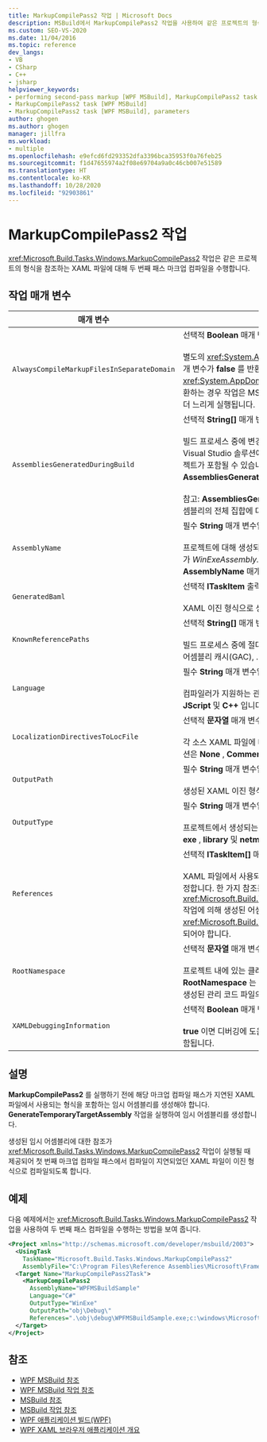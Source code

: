 ```yaml
---
title: MarkupCompilePass2 작업 | Microsoft Docs
description: MSBuild에서 MarkupCompilePass2 작업을 사용하여 같은 프로젝트의 형식을 참조하는 XAML 파일에 두 번째 패스 마크업 컴파일을 수행하는 방법을 알아봅니다.
ms.custom: SEO-VS-2020
ms.date: 11/04/2016
ms.topic: reference
dev_langs:
- VB
- CSharp
- C++
- jsharp
helpviewer_keywords:
- performing second-pass markup [WPF MSBuild], MarkupCompilePass2 task
- MarkupCompilePass2 task [WPF MSBuild]
- MarkupCompilePass2 task [WPF MSBuild], parameters
author: ghogen
ms.author: ghogen
manager: jillfra
ms.workload:
- multiple
ms.openlocfilehash: e9efcd6fd293352dfa3396bca35953f0a76feb25
ms.sourcegitcommit: f1d47655974a2f08e69704a9a0c46cb007e51589
ms.translationtype: HT
ms.contentlocale: ko-KR
ms.lasthandoff: 10/28/2020
ms.locfileid: "92903861"
---
```

# <a name="markupcompilepass2-task"></a>MarkupCompilePass2 작업

<xref:Microsoft.Build.Tasks.Windows.MarkupCompilePass2> 작업은 같은 프로젝트의 형식을 참조하는 XAML 파일에 대해 두 번째 패스 마크업 컴파일을 수행합니다.

## <a name="task-parameters"></a>작업 매개 변수

| 매개 변수 | Description |
| - | - |
| `AlwaysCompileMarkupFilesInSeparateDomain` | 선택적 **Boolean** 매개 변수입니다.<br /><br /> 별도의 <xref:System.AppDomain>에서 작업을 실행할지 여부를 지정합니다. 이 매개 변수가 **false** 를 반환하는 경우 작업은 MSBuild와 동일한 <xref:System.AppDomain>에서 더 빠르게 실행됩니다. 이 매개 변수가 **true** 를 반환하는 경우 작업은 MSBuild에서 분리된 또 다른 <xref:System.AppDomain>에서 더 느리게 실행됩니다. |
| `AssembliesGeneratedDuringBuild` | 선택적 **String[]** 매개 변수입니다.<br /><br /> 빌드 프로세스 중에 변경되는 어셈블리에 대한 참조를 지정합니다. 예를 들어 Visual Studio 솔루션에는 다른 프로젝트의 컴파일된 출력을 참조하는 하나의 프로젝트가 포함될 수 있습니다. 이 경우 두 번째 프로젝트의 컴파일된 출력을 **AssembliesGeneratedDuringBuild** 에 추가할 수 있습니다.<br /><br /> 참고: **AssembliesGeneratedDuringBuild** 는 빌드 솔루션에 의해 생성되는 어셈블리의 전체 집합에 대한 참조를 포함해야 합니다. |
| `AssemblyName` | 필수 **String** 매개 변수입니다.<br /><br /> 프로젝트에 대해 생성되는 어셈블리의 약식 이름을 지정합니다. 예를 들어 프로젝트가 *WinExeAssembly.exe* 라는 이름의 실행 파일을 생성하는 경우 **AssemblyName** 매개 변수는 **WinExeAssembly** 값을 갖습니다. |
| `GeneratedBaml` | 선택적 **ITaskItem** 출력 매개 변수입니다.<br /><br /> XAML 이진 형식으로 생성된 파일 목록을 포함합니다. |
| `KnownReferencePaths` | 선택적 **String[]** 매개 변수입니다.<br /><br /> 빌드 프로세스 중에 절대 변경되지 않는 어셈블리에 대한 참조를 지정합니다. 전역 어셈블리 캐시(GAC), .NET 설치 디렉터리 등에 있는 어셈블리를 포함합니다. |
| `Language` | 필수 **String** 매개 변수입니다.<br /><br /> 컴파일러가 지원하는 관리되는 언어를 지정합니다. 유효한 옵션은 **C#** , **VB** , **JScript** 및 **C++** 입니다. |
| `LocalizationDirectivesToLocFile` | 선택적 **문자열** 매개 변수입니다.<br /><br /> 각 소스 XAML 파일에 대한 지역화 정보를 생성하는 방법을 지정합니다. 유효한 옵션은 **None** , **CommentsOnly** 및 **All** 입니다. |
| `OutputPath` | 필수 **String** 매개 변수입니다.<br /><br /> 생성된 XAML 이진 형식 파일이 생성되는 디렉터리를 지정합니다. |
| `OutputType` | 필수 **String** 매개 변수입니다.<br /><br /> 프로젝트에서 생성되는 어셈블리의 형식을 지정합니다. 유효한 옵션은 **winexe** , **exe** , **library** 및 **netmodule** 입니다. |
| `References` | 선택적 **ITaskItem[]** 매개 변수입니다.<br /><br /> XAML 파일에서 사용되는 형식을 포함하는 어셈블리에 대한 파일의 참조 목록을 지정합니다. 한 가지 참조는 <xref:Microsoft.Build.Tasks.Windows.GenerateTemporaryTargetAssembly> 작업에 의해 생성된 어셈블리에 대한 것입니다. 이 작업은 <xref:Microsoft.Build.Tasks.Windows.MarkupCompilePass2> 작업 전에 실행되어야 합니다. |
| `RootNamespace` | 선택적 **문자열** 매개 변수입니다.<br /><br /> 프로젝트 내에 있는 클래스에 대한 루트 네임스페이스를 지정합니다. **RootNamespace** 는 해당 XAML 파일에 `x:Class` 특성이 포함되어 있지 않을 때 생성된 관리 코드 파일의 기본 네임스페이스로도 사용됩니다. |
| `XAMLDebuggingInformation` | 선택적 **Boolean** 매개 변수입니다.<br /><br /> **true** 이면 디버깅에 도움을 주기 위해 진단 정보가 생성되고 컴파일된 XAML에 포함됩니다. |

## <a name="remarks"></a>설명

**MarkupCompilePass2** 를 실행하기 전에 해당 마크업 컴파일 패스가 지연된 XAML 파일에서 사용되는 형식을 포함하는 임시 어셈블리를 생성해야 합니다. **GenerateTemporaryTargetAssembly** 작업을 실행하여 임시 어셈블리를 생성합니다.

생성된 임시 어셈블리에 대한 참조가 <xref:Microsoft.Build.Tasks.Windows.MarkupCompilePass2> 작업이 실행될 때 제공되어 첫 번째 마크업 컴파일 패스에서 컴파일이 지연되었던 XAML 파일이 이진 형식으로 컴파일되도록 합니다.

## <a name="example"></a>예제

다음 예제에서는 <xref:Microsoft.Build.Tasks.Windows.MarkupCompilePass2> 작업을 사용하여 두 번째 패스 컴파일을 수행하는 방법을 보여 줍니다.

```xml
<Project xmlns="http://schemas.microsoft.com/developer/msbuild/2003">
  <UsingTask
    TaskName="Microsoft.Build.Tasks.Windows.MarkupCompilePass2"
    AssemblyFile="C:\Program Files\Reference Assemblies\Microsoft\Framework\v3.0\PresentationBuildTasks.dll" />
  <Target Name="MarkupCompilePass2Task">
    <MarkupCompilePass2
      AssemblyName="WPFMSBuildSample"
      Language="C#"
      OutputType="WinExe"
      OutputPath="obj\Debug\"
      References=".\obj\debug\WPFMSBuildSample.exe;c:\windows\Microsoft.net\Framework\v2.0.50727\System.dll;C:\Program Files\Reference Assemblies\Microsoft\WinFx\v3.0\PresentationCore.dll;C:\Program Files\Reference Assemblies\Microsoft\WinFx\v3.0\PresentationFramework.dll;C:\Program Files\Reference Assemblies\Microsoft\WinFx\v3.0\WindowsBase.dll" />
  </Target>
</Project>
```

## <a name="see-also"></a>참조

- [WPF MSBuild 참조](../msbuild/wpf-msbuild-reference.md)
- [WPF MSBuild 작업 참조](../msbuild/wpf-msbuild-task-reference.md)
- [MSBuild 참조](../msbuild/msbuild-reference.md)
- [MSBuild 작업 참조](../msbuild/msbuild-task-reference.md)
- [WPF 애플리케이션 빌드(WPF)](/dotnet/framework/wpf/app-development/building-a-wpf-application-wpf)
- [WPF XAML 브라우저 애플리케이션 개요](/dotnet/framework/wpf/app-development/wpf-xaml-browser-applications-overview)
